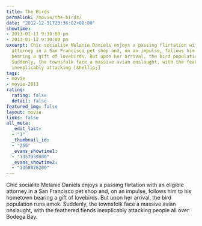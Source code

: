 ```yaml
---
title: The Birds
permalink: /movie/the-birds/
date: "2012-12-31T23:36:02+00:00"
showtime:
- 2013-01-11 9:30:00 pm
- 2013-01-12 9:30:00 pm
excerpt: Chic socialite Melanie Daniels enjoys a passing flirtation with an eligible
  attorney in a San Francisco pet shop and, on an impulse, follows him to his hometown
  bearing a gift of lovebirds. But upon her arrival, the bird population runs amok.
  Suddenly, the townsfolk face a massive avian onslaught, with the feathered fiends
  inexplicably attacking [&hellip;]
tags:
- movie
- movie-2013
rating:
  rating: false
  detail: false
featured_img: false
layout: movie
links: false
all_meta:
  _edit_last:
  - "1"
  _thumbnail_id:
  - "255"
  _evans_showtime1:
  - "1357939800"
  _evans_showtime2:
  - "1358026200"
---
```


Chic socialite Melanie Daniels enjoys a passing flirtation with an eligible attorney in a San Francisco pet shop and, on an impulse, follows him to his hometown bearing a gift of lovebirds. But upon her arrival, the bird population runs amok. Suddenly, the townsfolk face a massive avian onslaught, with the feathered fiends inexplicably attacking people all over Bodega Bay.
